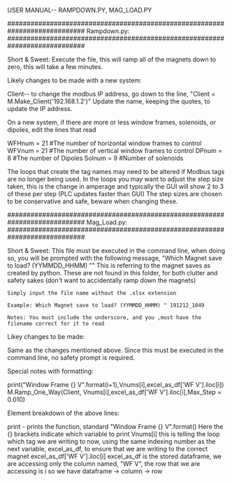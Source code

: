 USER MANUAL-- RAMPDOWN.PY, MAG_LOAD.PY

############################################################################
Rampdown.py:
############################################################################


Short & Sweet:
	Execute the file, this will ramp all of the magnets down to zero, this will take a few minutes.
	
Likely changes to be made with a new system:

Client-- to change the modbus IP address, go down to the line, "Client = M.Make_Client('192.168.1.2')"
	Update the name, keeping the quotes, to update the IP address.
	

On a new system, if there are more or less window frames, solenoids, or dipoles, edit the lines that read

WFHnum = 21 #The number of horizontal window frames to control
WFVnum = 21 #The number of vertical window frames to control
DPnum = 8 #The number of Dipoles
Solnum = 9 #Number of solenoids

The loops that create the tag names may need to be altered if Modbus tags are no longer being used.
In the loops you may want to adjust the step size taken, this is the change in amperage and typically the GUI will show 2 to 3 of these per step (PLC updates faster than GUI)
The step sizes are chosen to be conservative and safe, beware when changing these.

############################################################################
Mag_Load.py:
############################################################################

Short & Sweet:
	This file must be executed in the command line, when doing so, you will be prompted with the following message, "Which Magnet save to load? (YYMMDD_HHMM) ""
	This is referring to the magnet saves as created by python. These are not found in this folder, for both clutter and safety sakes (don't want to accidentally ramp down the magnets)
	
	Simply input the file name without the .xlsx extension
	
	Example: Which Magnet save to load? (YYMMDD_HHMM) " 191212_1049
	
	Notes: You must include the underscore, and you ,must have the filename correct for it to read
	
Likey changes to be made:

Same as the changes mentioned above. Since this must be executed in the command line, no safety prompt is required.

Special notes with formatting:

print("Window Frame {} V".format(i+1),Vnums[i],excel_as_df['WF V'].iloc[i])
M.Ramp_One_Way(Client, Vnums[i],excel_as_df['WF V'].iloc[i],Max_Step = 0.010)

Element breakdown of the above lines:

print - prints the function, standard
"Window Frame {} V".format() Here the {} brackets indicate which variable to print
Vnums[i] this is telling the loop which tag we are writing to now, using the same indexing number as the next variable, excel_as_df, to ensure that we are writing to the correct magnet
excel_as_df['WF V'].iloc[i] excel_as_df is the stored dataframe, we are accessing only the column named, "WF V", the row that we are accessing is i so we have dataframe -> column -> row
